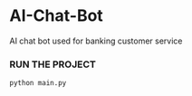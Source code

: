 # AI-Chat-Bot

AI chat bot used for banking customer service

### RUN THE PROJECT

```
python main.py
```

